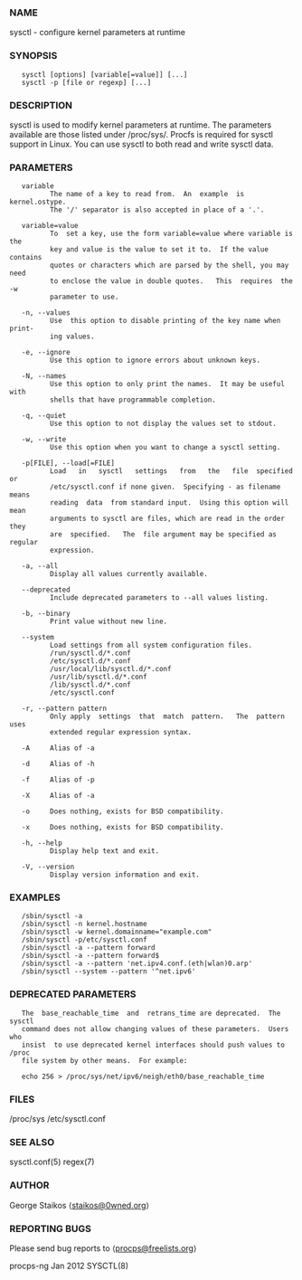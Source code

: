 ### NAME
sysctl - configure kernel parameters at runtime

### SYNOPSIS
       sysctl [options] [variable[=value]] [...]
       sysctl -p [file or regexp] [...]

### DESCRIPTION
sysctl  is used to modify kernel parameters at runtime.  The parameters
available are those listed under /proc/sys/.  Procfs  is  required  for
sysctl  support  in  Linux.   You can use sysctl to both read and write
sysctl data.

### PARAMETERS
       variable
              The name of a key to read from.  An  example  is  kernel.ostype.
              The '/' separator is also accepted in place of a '.'.

       variable=value
              To  set a key, use the form variable=value where variable is the
              key and value is the value to set it to.  If the value  contains
              quotes or characters which are parsed by the shell, you may need
              to enclose the value in double quotes.   This  requires  the  -w
              parameter to use.

       -n, --values
              Use  this option to disable printing of the key name when print‐
              ing values.

       -e, --ignore
              Use this option to ignore errors about unknown keys.

       -N, --names
              Use this option to only print the names.  It may be useful  with
              shells that have programmable completion.

       -q, --quiet
              Use this option to not display the values set to stdout.

       -w, --write
              Use this option when you want to change a sysctl setting.

       -p[FILE], --load[=FILE]
              Load   in   sysctl   settings   from   the   file  specified  or
              /etc/sysctl.conf if none given.  Specifying - as filename  means
              reading  data  from standard input.  Using this option will mean
              arguments to sysctl are files, which are read in the order  they
              are  specified.   The  file argument may be specified as regular
              expression.

       -a, --all
              Display all values currently available.

       --deprecated
              Include deprecated parameters to --all values listing.

       -b, --binary
              Print value without new line.

       --system
              Load settings from all system configuration files.
              /run/sysctl.d/*.conf
              /etc/sysctl.d/*.conf
              /usr/local/lib/sysctl.d/*.conf
              /usr/lib/sysctl.d/*.conf
              /lib/sysctl.d/*.conf
              /etc/sysctl.conf

       -r, --pattern pattern
              Only apply  settings  that  match  pattern.   The  pattern  uses
              extended regular expression syntax.

       -A     Alias of -a

       -d     Alias of -h

       -f     Alias of -p

       -X     Alias of -a

       -o     Does nothing, exists for BSD compatibility.

       -x     Does nothing, exists for BSD compatibility.

       -h, --help
              Display help text and exit.

       -V, --version
              Display version information and exit.

### EXAMPLES
       /sbin/sysctl -a
       /sbin/sysctl -n kernel.hostname
       /sbin/sysctl -w kernel.domainname="example.com"
       /sbin/sysctl -p/etc/sysctl.conf
       /sbin/sysctl -a --pattern forward
       /sbin/sysctl -a --pattern forward$
       /sbin/sysctl -a --pattern 'net.ipv4.conf.(eth|wlan)0.arp'
       /sbin/sysctl --system --pattern '^net.ipv6'

### DEPRECATED PARAMETERS
       The  base_reachable_time  and  retrans_time are deprecated.  The sysctl
       command does not allow changing values of these parameters.  Users  who
       insist  to use deprecated kernel interfaces should push values to /proc
       file system by other means.  For example:

       echo 256 > /proc/sys/net/ipv6/neigh/eth0/base_reachable_time

### FILES
/proc/sys
/etc/sysctl.conf

### SEE ALSO
sysctl.conf(5) regex(7)

### AUTHOR
George Staikos ⟨staikos@0wned.org⟩

### REPORTING BUGS
Please send bug reports to ⟨procps@freelists.org⟩

procps-ng                          Jan 2012                          SYSCTL(8)

